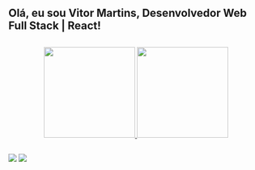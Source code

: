 ## Olá, eu sou Vitor Martins, Desenvolvedor Web Full Stack | React!

##
##

<div align="center">
  <a href="https://github.com/JohnnHere">
  <img height="180em" src="https://github-readme-stats.vercel.app/api?username=vitormartinsxd&show_icons=true&theme=dark&include_all_commits=true&count_private=true"/>
  <img height="180em" src="https://github-readme-stats.vercel.app/api/top-langs/?username=vitormartinsxd&layout=compact&langs_count=7&theme=dark"/>
</div>

  ##
  ##
  
<div> 
  <a href="https://www.linkedin.com/in/joao-orlando-ferreira-junior/" target="_blank"><img src="https://img.shields.io/badge/-LinkedIn-%230077B5?style=for-the-badge&logo=linkedin&logoColor=white" target="_blank"></a> 
 <a href = "mailto:joaoorlandojr7@gmail.com@gmail.com"><img src="https://img.shields.io/badge/-Gmail-%23333?style=for-the-badge&logo=gmail&logoColor=white" target="_blank"></a>
 </div> 
  
  
  
